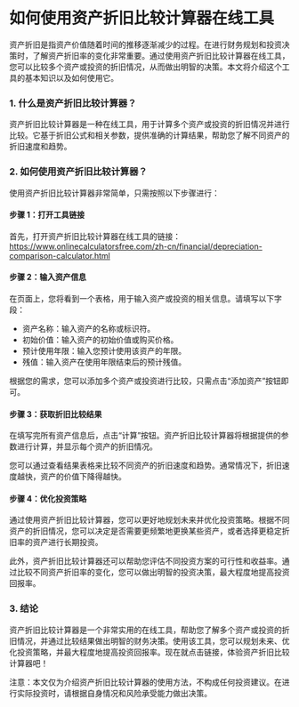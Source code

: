 如何使用资产折旧比较计算器在线工具
=================

资产折旧是指资产价值随着时间的推移逐渐减少的过程。在进行财务规划和投资决策时，了解资产折旧率的变化非常重要。通过使用资产折旧比较计算器在线工具，您可以比较多个资产或投资的折旧情况，从而做出明智的决策。本文将介绍这个工具的基本知识以及如何使用它。

### 1. 什么是资产折旧比较计算器？

资产折旧比较计算器是一种在线工具，用于计算多个资产或投资的折旧情况并进行比较。它基于折旧公式和相关参数，提供准确的计算结果，帮助您了解不同资产的折旧速度和趋势。

### 2. 如何使用资产折旧比较计算器？

使用资产折旧比较计算器非常简单，只需按照以下步骤进行：

#### 步骤 1：打开工具链接

首先，打开资产折旧比较计算器在线工具的链接：<https://www.onlinecalculatorsfree.com/zh-cn/financial/depreciation-comparison-calculator.html>

#### 步骤 2：输入资产信息

在页面上，您将看到一个表格，用于输入资产或投资的相关信息。请填写以下字段：

- 资产名称：输入资产的名称或标识符。
- 初始价值：输入资产的初始价值或购买价格。
- 预计使用年限：输入您预计使用该资产的年限。
- 残值：输入资产在使用年限结束后的预计残值。

根据您的需求，您可以添加多个资产或投资进行比较，只需点击“添加资产”按钮即可。

#### 步骤 3：获取折旧比较结果

在填写完所有资产信息后，点击“计算”按钮。资产折旧比较计算器将根据提供的参数进行计算，并显示每个资产的折旧情况。

您可以通过查看结果表格来比较不同资产的折旧速度和趋势。通常情况下，折旧速度越快，资产的价值下降得越快。

#### 步骤 4：优化投资策略

通过使用资产折旧比较计算器，您可以更好地规划未来并优化投资策略。根据不同资产的折旧情况，您可以决定是否需要更频繁地更换某些资产，或者选择更稳定折旧率的资产进行长期投资。

此外，资产折旧比较计算器还可以帮助您评估不同投资方案的可行性和收益率。通过比较不同资产折旧率的变化，您可以做出明智的投资决策，最大程度地提高投资回报率。

### 3. 结论

资产折旧比较计算器是一个非常实用的在线工具，帮助您了解多个资产或投资的折旧情况，并通过比较结果做出明智的财务决策。使用该工具，您可以规划未来、优化投资策略，并最大程度地提高投资回报率。现在就点击链接，体验资产折旧比较计算器吧！

注意：本文仅为介绍资产折旧比较计算器的使用方法，不构成任何投资建议。在进行实际投资时，请根据自身情况和风险承受能力做出决策。